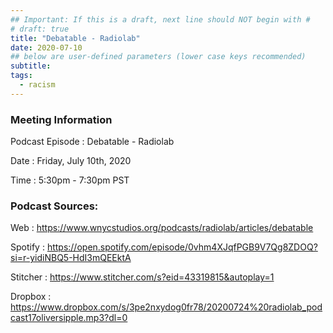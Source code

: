 ```yaml
---
## Important: If this is a draft, next line should NOT begin with #
# draft: true
title: "Debatable - Radiolab"
date: 2020-07-10
## below are user-defined parameters (lower case keys recommended)
subtitle:
tags:
  - racism
---
```


### Meeting Information

Podcast Episode
:   Debatable - Radiolab

Date
:   Friday, July 10th, 2020

Time
:   5:30pm - 7:30pm PST

### Podcast Sources:

Web
:   https://www.wnycstudios.org/podcasts/radiolab/articles/debatable

Spotify 
:   https://open.spotify.com/episode/0vhm4XJqfPGB9V7Qg8ZDOQ?si=r-yidiNBQ5-HdI3mQEEktA

Stitcher
:   https://www.stitcher.com/s?eid=43319815&autoplay=1

Dropbox 
:    https://www.dropbox.com/s/3pe2nxydog0fr78/20200724%20radiolab_podcast17oliversipple.mp3?dl=0


<!--
 created 2020-07-13 16:10:00.968791 -0700 PDT m=+0.063625924
-->
